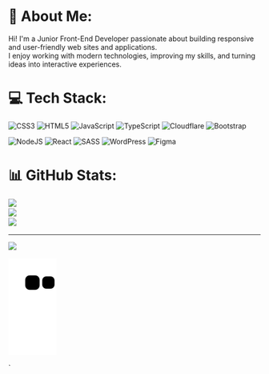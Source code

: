 # 💫 About Me:
Hi! I'm a Junior Front-End Developer passionate about building responsive and user-friendly web sites and applications.  <br>I enjoy working with modern technologies, improving my skills, and turning ideas into interactive experiences. 


# 💻 Tech Stack:
![CSS3](https://img.shields.io/badge/css3-%231572B6.svg?style=for-the-badge&logo=css3&logoColor=white) ![HTML5](https://img.shields.io/badge/html5-%23E34F26.svg?style=for-the-badge&logo=html5&logoColor=white) ![JavaScript](https://img.shields.io/badge/javascript-%23323330.svg?style=for-the-badge&logo=javascript&logoColor=%23F7DF1E) ![TypeScript](https://img.shields.io/badge/typescript-%23007ACC.svg?style=for-the-badge&logo=typescript&logoColor=white) ![Cloudflare](https://img.shields.io/badge/Cloudflare-F38020?style=for-the-badge&logo=Cloudflare&logoColor=white) ![Bootstrap](https://img.shields.io/badge/bootstrap-%238511FA.svg?style=for-the-badge&logo=bootstrap&logoColor=white)
<!-- ![Gulp](https://img.shields.io/badge/GULP-%23CF4647.svg?style=for-the-badge&logo=gulp&logoColor=white) -->
![NodeJS](https://img.shields.io/badge/node.js-6DA55F?style=for-the-badge&logo=node.js&logoColor=white) ![React](https://img.shields.io/badge/react-%2320232a.svg?style=for-the-badge&logo=react&logoColor=%2361DAFB) ![SASS](https://img.shields.io/badge/SASS-hotpink.svg?style=for-the-badge&logo=SASS&logoColor=white) ![WordPress](https://img.shields.io/badge/WordPress-%23117AC9.svg?style=for-the-badge&logo=WordPress&logoColor=white) ![Figma](https://img.shields.io/badge/figma-%23F24E1E.svg?style=for-the-badge&logo=figma&logoColor=white)
# 📊 GitHub Stats:
![](https://github-readme-stats.vercel.app/api?username=bogoboom&theme=react&hide_border=false&include_all_commits=false&count_private=false)<br/>
![](https://github-readme-streak-stats.herokuapp.com/?user=bogoboom&theme=react&hide_border=false)<br/>
![](https://github-readme-stats.vercel.app/api/top-langs/?username=bogoboom&theme=react&hide_border=false&include_all_commits=false&count_private=false&layout=compact)

---
[![](https://visitcount.itsvg.in/api?id=bogoboom&icon=0&color=0)](https://visitcount.itsvg.in)

<picture>
  <source media="(prefers-color-scheme: dark)" srcset="https://raw.githubusercontent.com/bogoboom/bogoboom/output/github-snake-dark.svg" />
  <source media="(prefers-color-scheme: light)" srcset="https://raw.githubusercontent.com/bogoboom/bogoboom/output/github-snake.svg" />
  <img alt="github-snake" src="https://raw.githubusercontent.com/bogoboom/bogoboom/output/github-snake.svg" />
</picture>

`